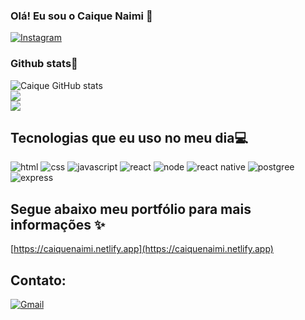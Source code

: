 ### Olá! Eu sou o Caique Naimi 👋

[![Instagram](https://img.shields.io/badge/Instagram-E4405F?style=for-the-badge&logo=instagram&logoColor=white)](https://www.instagram.com/caiquenaimi/)

### Github stats📝

![Caique GitHub stats](https://github-readme-stats.vercel.app/api?username=caiquenaimi&show_icons=true&theme=radical)<br/>
![](https://github-readme-streak-stats.herokuapp.com/?user=caiquenaimi&theme=radical&hide_border=false)<br/>
![](https://github-readme-stats.vercel.app/api/top-langs/?username=caiquenaimi&theme=radical&hide_border=false&include_all_commits=false&count_private=false&layout=compact)<br/>


## Tecnologias que eu uso no meu dia💻

![html](https://img.shields.io/badge/HTML5-E34F26?style=for-the-badge&logo=html5&logoColor=white)
![css](https://img.shields.io/badge/CSS3-1572B6?style=for-the-badge&logo=css3&logoColor=white)
![javascript](https://img.shields.io/badge/JavaScript-323330?style=for-the-badge&logo=javascript&logoColor=F7DF1E)
![react](https://img.shields.io/badge/React-20232A?style=for-the-badge&logo=react&logoColor=61DAFB)
![node](https://img.shields.io/badge/Node.js-43853D?style=for-the-badge&logo=node.js&logoColor=white)
![react native](https://img.shields.io/badge/React_Native-20232A?style=for-the-badge&logo=react&logoColor=61DAFB)
![postgree](https://img.shields.io/badge/PostgreSQL-316192?style=for-the-badge&logo=postgresql&logoColor=white)
![express](https://img.shields.io/badge/Express.js-404D59?style=for-the-badge)

## Segue abaixo meu portfólio para mais informações ✨

[https://caiquenaimi.netlify.app](https://caiquenaimi.netlify.app)

## Contato:

[![Gmail](https://img.shields.io/badge/Gmail-D14836?style=for-the-badge&logo=gmail&logoColor=white)](mailto:caiquenaimi.564@gmail.com)






